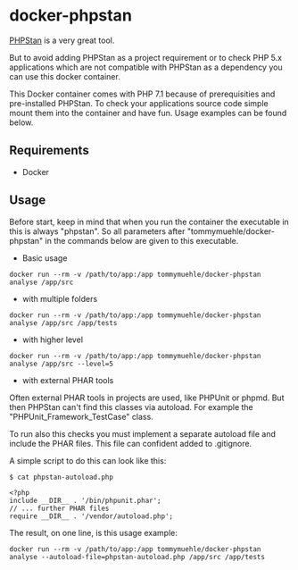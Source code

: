 # docker-phpstan

[PHPStan](https://github.com/phpstan/phpstan) is a very great tool. 

But to avoid adding PHPStan as a project requirement or to check PHP 5.x applications which are not compatible with PHPStan as a 
dependency you can use this docker container.

This Docker container comes with PHP 7.1 because of prerequisities and pre-installed PHPStan. 
To check your applications source code simple mount them into the container and have fun.
Usage examples can be found below.

## Requirements

* Docker

## Usage

Before start, keep in mind that when you run the container the executable in this 
is always "phpstan". So all parameters after "tommymuehle/docker-phpstan" in the commands below are given to this executable.

* Basic usage

```
docker run --rm -v /path/to/app:/app tommymuehle/docker-phpstan analyse /app/src
```

* with multiple folders

```
docker run --rm -v /path/to/app:/app tommymuehle/docker-phpstan analyse /app/src /app/tests
```

* with higher level

```
docker run --rm -v /path/to/app:/app tommymuehle/docker-phpstan analyse /app/src --level=5
```

* with external PHAR tools

Often external PHAR tools in projects are used, like PHPUnit or phpmd.
But then PHPStan can't find this classes via autoload. For example 
the "PHPUnit_Framework_TestCase" class. 

To run also this checks you must implement a separate autoload file and 
include the PHAR files. This file can confident added to .gitignore.

A simple script to do this can look like this:

```
$ cat phpstan-autoload.php 

<?php
include __DIR__ . '/bin/phpunit.phar';
// ... further PHAR files
require __DIR__ . '/vendor/autoload.php';
```

The result, on one line, is this usage example:

```
docker run --rm -v /path/to/app:/app tommymuehle/docker-phpstan analyse --autoload-file=phpstan-autoload.php /app/src /app/tests
```
